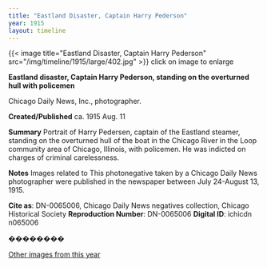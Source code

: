 ```yaml
---
title: "Eastland Disaster, Captain Harry Pederson"
year: 1915
layout: timeline
---
```


{{< image title="Eastland Disaster, Captain Harry Pederson" src="/img/timeline/1915/large/402.jpg" >}}
click on image to enlarge

__**Eastland disaster, Captain Harry Pederson, standing on the overturned hull with policemen**__

Chicago Daily News, Inc., photographer.

**Created/Published**
ca. 1915 Aug. 11

**Summary**
Portrait of Harry Pedersen, captain of the Eastland steamer, standing on the overturned hull of the boat in the Chicago River in the Loop community area of Chicago, Illinois, with policemen. He was indicted on charges of criminal carelessness.

**Notes**
Images related to This photonegative taken by a Chicago Daily News photographer were published in the newspaper between July 24-August 13, 1915.

__Cite as__: DN-0065006, Chicago Daily News negatives collection, Chicago Historical Society
__Reproduction Number__: DN-0065006
__Digital ID__: ichicdn n065006

�������� 

[Other images from this year](/historical/timeline/1915)